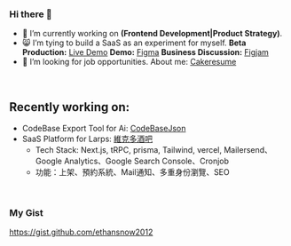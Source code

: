 ### Hi there 👋

- 🔭 I’m currently working on <strong>(Frontend Development|Product Strategy)</strong>.
- 😸 I’m tying to build a SaaS as an experiment for myself.
  <strong>Beta Production:</strong> [Live Demo](https://www.victorbar.tw/)
  <strong>Demo:</strong> [Figma](https://www.figma.com/community/file/1275811777291513761/My-Figma-Practice)
  <strong>Business Discussion:</strong> [Figjam](https://www.figma.com/file/GsuKkcL5QnMYYuoZKwlbLt/Demo%3A-Business-Discussion-game-platform?type=whiteboard&node-id=0-1&t=TIKgLJDiRrRpZuJL-0)
- 🔭 I’m looking for job opportunities. About me: [Cakeresume](https://www.cakeresume.com/ethansnow)
<br>


## Recently working on:


<ul>
  <li>
    CodeBase Export Tool for Ai: <a href="https://github.com/ethansnow2012/CodeBaseJson">CodeBaseJson</a>
  </li>
  <li>
    SaaS Platform for Larps: <a href="https://www.victorbar.tw/">維克多酒吧</a>
    <ul>
      <li>
        Tech Stack: Next.js, tRPC, prisma, Tailwind, vercel, Mailersend、Google Analytics、Google Search Console、Cronjob
      </li>
      <li>
        功能：上架、預約系統、Mail通知、多重身份瀏覽、SEO
      </li>
    </ul>    
  </li>
</ul>

<br>
<!-- <div style="color:grey">
### Good Old Days(not maintaining):
 <div>React: </div>
  <ul>
  <li>
    https://github.com/ethansnow2012/ethansnow2012.github.io
  </li>
  <li>
    https://github.com/ethansnow2012/rdrag-rdrop
  </li>
  </ul>
  <div>Fun Experiments: </div>
<ul>
  <li>
    https://github.com/ethansnow2012/zooming.js
  </li>
  <li>
    https://github.com/ethansnow2012/AshenOne.js
  </li>
  <li>
    https://github.com/ethansnow2012/recole
  </li>
</ul>

<div>Or Demos:</div>
<ul>
  <li>
    https://ethansnow2012.github.io/A6KyMKQiSIg1CmuVWVEw0Od3NVh1
  </li>
  <li>
    https://ethansnow2012.github.io/rdrag-rdrop
  </li>
  <li>
    https://ethansnow2012.github.io/recole_guide
  </li>
</ul>
</div> -->


### My Gist
https://gist.github.com/ethansnow2012



<!--
**ethansnow2012/ethansnow2012** is a ✨ _special_ ✨ repository because its `README.md` (this file) appears on your GitHub profile.

Here are some ideas to get you started:


- 💬 Ask me about ...
- 📫 How to reach me: ...
- 😄 Pronouns: ...
- ⚡ Fun fact: ...
- 🤔 I’m looking for help with ...
-->




